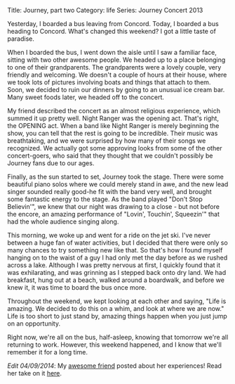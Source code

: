 Title: Journey, part two
Category: life
Series: Journey Concert 2013


Yesterday, I boarded a bus leaving from Concord. Today, I boarded a bus heading to Concord. What's changed this weekend? I got a little taste of paradise.

When I boarded the bus, I went down the aisle until I saw a familiar face, sitting with two other awesome people. We headed up to a place belonging to one of their grandparents. The grandparents were a lovely couple, very friendly and welcoming. We doesn't a couple of hours at their house, where we took lots of pictures involving boats and things that attach to them. Soon, we decided to ruin our dinners by going to an unusual ice cream bar. Many sweet foods later, we headed off to the concert.

My friend described the concert as an almost religious experience, which summed it up pretty well. Night Ranger was the opening act. That's right, the OPENING act. When a band like Night Ranger is merely beginning the show, you can tell that the rest is going to be incredible. Their music was breathtaking, and we were surprised by how many of their songs we recognized. We actually got some approving looks from some of the other concert-goers, who said that they thought that we couldn't possibly be Journey fans due to our ages.

Finally, as the sun started to set, Journey took the stage. There were some beautiful piano solos where we could merely stand in awe, and the new lead singer sounded really good-he fit with the band very well, and brought some fantastic energy to the stage. As the band played "Don't Stop Believin'", we knew that our night was drawing to a close - but not before the encore, an amazing performance of "Lovin', Touchin', Squeezin'" that had the whole audience singing along.

This morning, we woke up and went for a ride on the jet ski. I've never between a huge fan of water activities, but I decided that there were only so many chances to try something new like that. So that's how I found myself hanging on to the waist of a guy I had only met the day before as we rushed across a lake. Although I was pretty nervous at first, I quickly found that it was exhilarating, and was grinning as I stepped back onto dry land. We had breakfast, hung out at a beach, walked around a boardwalk, and before we knew it, it was time to board the bus once more.

Throughout the weekend, we kept looking at each other and saying, "Life is amazing. We decided to do this on a whim, and look at where we are now." Life is too short to just stand by, amazing things happen when you just jump on an opportunity.

Right now, we're all on the bus, half-asleep, knowing that tomorrow we're all returning to work. However, this weekend happened, and I know that we'll remember it for a long time.

_Edit 04/09/2014_: My [awesome friend] posted about her experiences! Read her take on it [here].

[awesome friend]: http://thebostonbuzz.wordpress.com/
[here]: http://thebostonbuzz.wordpress.com/2014/04/09/journey/
